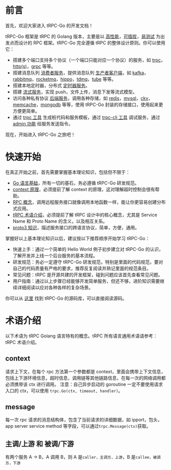 # 前言

首先，欢迎大家进入 tRPC-Go 的开发文档！

tRPC-Go 框架是 tRPC 的 Golang 版本，主要是以 [高性能](todo)，[可插拔](https://git.woa.com/trpc-go/trpc-wiki/blob/main/developer_guide/develop_plugins/overview_zh_CN.md)，[易测试](todo) 为出发点而设计的 RPC 框架。tRPC-Go 完全遵循 tRPC 的整体设计原则。你可以使用它：
- 搭建多个端口支持多个协议（一个端口只能对应一个协议）的服务，如 [trpc](https://git.woa.com/trpc-go/trpc-wiki/blob/main/user_guide/server/overview_zh_CN.md)，[http(s)](todo)，[grpc](todo) 等等。
- 搭建消息队列 [消费者服务](todo)，提供消息队列 [生产者客户端](todo)，如 [kafka](https://git.woa.com/trpc-go/trpc-database/tree/master/kafka)，[rabbitmq](https://git.woa.com/trpc-go/trpc-database/tree/master/rabbitmq)，[rocketmq](https://git.woa.com/trpc-go/trpc-database/tree/master/rocketmq)，[hippo](https://git.woa.com/trpc-go/trpc-database/tree/master/hippo)，[tdmq](https://git.woa.com/trpc-go/trpc-database/tree/master/tdmq)，[tube](https://git.woa.com/trpc-go/trpc-database/tree/master/tube) 等等。
- 搭建本地定时器，分布式 [定时器服务](todo)。
- 搭建 [流式服务](https://git.woa.com/trpc-go/trpc-wiki/blob/main/user_guide/server/stream_zh-CN.md)，实现 push，文件上传，消息下发等流式模型。
- 访问各种私有协议 [后端服务](https://git.woa.com/trpc-go/trpc-codec)，调用各种存储，如 [redis](https://git.woa.com/trpc-go/trpc-database/tree/master/redis)，[mysql](https://git.woa.com/trpc-go/trpc-database/tree/master/mysql)，[ckv](https://git.woa.com/trpc-go/trpc-database/tree/master/ckv)，[memcache](https://git.woa.com/trpc-go/trpc-database/tree/master/memcache)，[mongodb](https://git.woa.com/trpc-go/trpc-database/tree/master/mongodb) 等等，使用 tRPC-Go 封装的存储接口，使用起来更方便更简单。
- 通过 [trpc 工具](https://git.woa.com/trpc-go/trpc-go-cmdline) 生成桩代码和服务模板，通过 [trpc-cli 工具](todo) 调试服务，通过 [admin 功能](https://git.woa.com/trpc-go/trpc-wiki/blob/main/user_guide/admin_zh.md) 给服务发送指令。

现在，开始进入 tRPC-Go 之旅吧！

# 快速开始
在真正开始之前，首先需要掌握基本理论知识，包括但不限于：
- [Go 语言基础](https://books.studygolang.com/gopl-zh/)，所有一切的基石，务必遵循 tRPC-Go 研发规范。
- [context 原理](https://draveness.me/golang/docs/part3-runtime/ch06-concurrency/golang-context/)，必须提前了解 context 的原理，这对理解超时控制会很有帮助。
- [RPC 概念](https://cloud.tencent.com/developer/article/1343888)，调用远程服务接口就像调用本地函数一样，能让你更容易创建分布式应用。
- [tRPC 术语介绍](todo)，必须提前了解 tRPC 设计中的核心概念，尤其是 Service Name 和 Proto Name 的含义，以及相互关系。
- [proto3 知识](https://developers.google.com/protocol-buffers/docs/proto3)，描述服务接口的跨语言协议，简单，方便，通用。

掌握好以上基本理论知识以后，建议按以下推荐顺序开始学习 tRPC-Go：
- 快速上手：通过一个简单的 Hello World 例子初步建立对 tRPC-Go 的认识，了解开发并上线一个后台服务的基本流程。
- 研发规范：务必一定遵守 tRPC-Go 研发规范，特别是里面的代码规范，要对自己的代码质量有严格的要求，推荐反复阅读并熟记里面的规范条目。
- 常见问题：tRPC 是开源共建的开发框架，碰到问题应该首先查看常见问题。
- 用户指南：通过以上步骤已经能够开发简单服务，但还不够，进阶知识需要继续详细阅读以应对各种各样的复杂场景。

你可以从 [这里](https://git.woa.com/trpc-go/trpc-go) 找到 tRPC-Go 的源码库，可以直接阅读源码。

# 术语介绍
以下术语为 tRPC Golang 语言特有的概念。tRPC 所有语言通用术语请参考：tRPC 术语介绍。

## context
请求上下文，在每个 rpc 方法第一个参数都是 context，里面会携带上下文信息，包括上下游环境信息，超时信息，调用链等其他链路信息，在每一次的网络调用都必须携带该 ctx 进行调用。
注意：自己异步启动的 goroutine 一定不要使用请求入口的 ctx，可以使用 `trpc.Go(ctx, timeout, handler)`。

## message
每一次 rpc 请求的消息结构体，包含了当前请求的详细数据，如 ipport，包头，app server service method 等字段，可以通过`trpc.Message(ctx)`获取。

## 主调/上游 和 被调/下游
有两个服务 A -> B，A 调用 B，则 A 是`caller，主调方，上游`，B 是`callee，被调方，下游`

